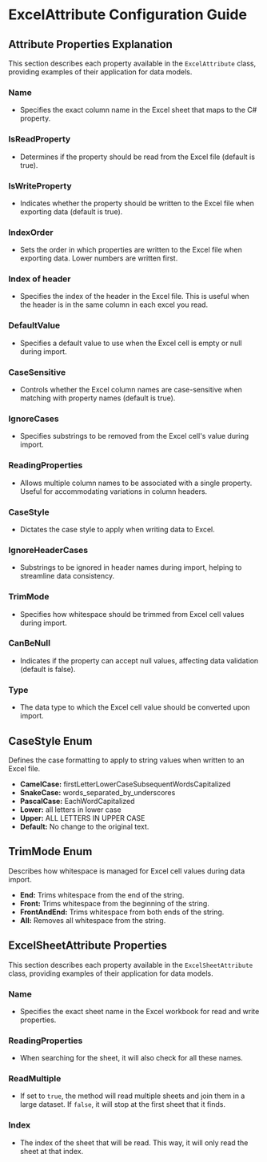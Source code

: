 # ExcelAttribute Configuration Guide

## Attribute Properties Explanation

This section describes each property available in the `ExcelAttribute` class, providing examples of their application for data models.

### **Name**
- Specifies the exact column name in the Excel sheet that maps to the C# property.

### **IsReadProperty**
- Determines if the property should be read from the Excel file (default is true).

### **IsWriteProperty**
- Indicates whether the property should be written to the Excel file when exporting data (default is true).

### **IndexOrder**
- Sets the order in which properties are written to the Excel file when exporting data. Lower numbers are written first.

### **Index of header**
- Specifies the index of the header in the Excel file. This is useful when the header is in the same column in each excel you read.

### **DefaultValue**
- Specifies a default value to use when the Excel cell is empty or null during import.

### **CaseSensitive**
- Controls whether the Excel column names are case-sensitive when matching with property names (default is true).

### **IgnoreCases**
- Specifies substrings to be removed from the Excel cell's value during import.

### **ReadingProperties**
- Allows multiple column names to be associated with a single property. Useful for accommodating variations in column headers.

### **CaseStyle**
- Dictates the case style to apply when writing data to Excel.

### **IgnoreHeaderCases**
- Substrings to be ignored in header names during import, helping to streamline data consistency.

### **TrimMode**
- Specifies how whitespace should be trimmed from Excel cell values during import.

### **CanBeNull**
- Indicates if the property can accept null values, affecting data validation (default is false).

### **Type**
- The data type to which the Excel cell value should be converted upon import.

## CaseStyle Enum

Defines the case formatting to apply to string values when written to an Excel file.

- **CamelCase:** firstLetterLowerCaseSubsequentWordsCapitalized
- **SnakeCase:** words_separated_by_underscores
- **PascalCase:** EachWordCapitalized
- **Lower:** all letters in lower case
- **Upper:** ALL LETTERS IN UPPER CASE
- **Default:** No change to the original text.

## TrimMode Enum

Describes how whitespace is managed for Excel cell values during data import.

- **End:** Trims whitespace from the end of the string.
- **Front:** Trims whitespace from the beginning of the string.
- **FrontAndEnd:** Trims whitespace from both ends of the string.
- **All:** Removes all whitespace from the string.

## ExcelSheetAttribute Properties

This section describes each property available in the `ExcelSheetAttribute` class, providing examples of their application for data models.

### **Name**
- Specifies the exact sheet name in the Excel workbook for read and write properties.

### **ReadingProperties**
- When searching for the sheet, it will also check for all these names.

### **ReadMultiple**
- If set to `true`, the method will read multiple sheets and join them in a large dataset. If `false`, it will stop at the first sheet that it finds.

### **Index**
- The index of the sheet that will be read. This way, it will only read the sheet at that index.
